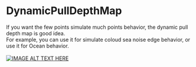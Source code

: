 # DynamicPullDepthMap
If you want the few points simulate much points behavior, the dynamic pull depth map is good idea.<br>
For example, you can use it for simulate coloud sea noise edge behavior, or use it for Ocean behavior.<br>
<br>
[![IMAGE ALT TEXT HERE](https://img.youtube.com/vi/qJc5gJPG17A/0.jpg)](https://www.youtube.com/watch?v=qJc5gJPG17A)
